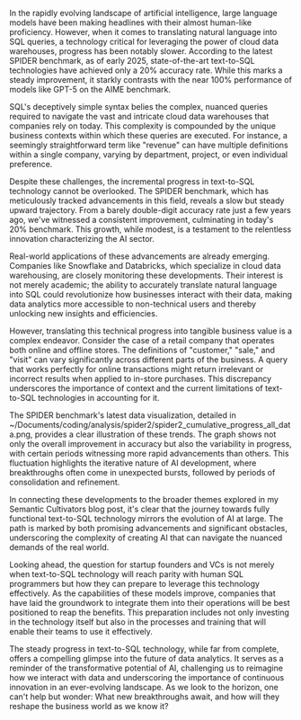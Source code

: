 In the rapidly evolving landscape of artificial intelligence, large language models have been making headlines with their almost human-like proficiency. However, when it comes to translating natural language into SQL queries, a technology critical for leveraging the power of cloud data warehouses, progress has been notably slower. According to the latest SPIDER benchmark, as of early 2025, state-of-the-art text-to-SQL technologies have achieved only a 20% accuracy rate. While this marks a steady improvement, it starkly contrasts with the near 100% performance of models like GPT-5 on the AIME benchmark.

SQL's deceptively simple syntax belies the complex, nuanced queries required to navigate the vast and intricate cloud data warehouses that companies rely on today. This complexity is compounded by the unique business contexts within which these queries are executed. For instance, a seemingly straightforward term like "revenue" can have multiple definitions within a single company, varying by department, project, or even individual preference.

Despite these challenges, the incremental progress in text-to-SQL technology cannot be overlooked. The SPIDER benchmark, which has meticulously tracked advancements in this field, reveals a slow but steady upward trajectory. From a barely double-digit accuracy rate just a few years ago, we've witnessed a consistent improvement, culminating in today's 20% benchmark. This growth, while modest, is a testament to the relentless innovation characterizing the AI sector.

Real-world applications of these advancements are already emerging. Companies like Snowflake and Databricks, which specialize in cloud data warehousing, are closely monitoring these developments. Their interest is not merely academic; the ability to accurately translate natural language into SQL could revolutionize how businesses interact with their data, making data analytics more accessible to non-technical users and thereby unlocking new insights and efficiencies.

However, translating this technical progress into tangible business value is a complex endeavor. Consider the case of a retail company that operates both online and offline stores. The definitions of "customer," "sale," and "visit" can vary significantly across different parts of the business. A query that works perfectly for online transactions might return irrelevant or incorrect results when applied to in-store purchases. This discrepancy underscores the importance of context and the current limitations of text-to-SQL technologies in accounting for it.

The SPIDER benchmark's latest data visualization, detailed in ~/Documents/coding/analysis/spider2/spider2_cumulative_progress_all_data.png, provides a clear illustration of these trends. The graph shows not only the overall improvement in accuracy but also the variability in progress, with certain periods witnessing more rapid advancements than others. This fluctuation highlights the iterative nature of AI development, where breakthroughs often come in unexpected bursts, followed by periods of consolidation and refinement.

In connecting these developments to the broader themes explored in my Semantic Cultivators blog post, it's clear that the journey towards fully functional text-to-SQL technology mirrors the evolution of AI at large. The path is marked by both promising advancements and significant obstacles, underscoring the complexity of creating AI that can navigate the nuanced demands of the real world.

Looking ahead, the question for startup founders and VCs is not merely when text-to-SQL technology will reach parity with human SQL programmers but how they can prepare to leverage this technology effectively. As the capabilities of these models improve, companies that have laid the groundwork to integrate them into their operations will be best positioned to reap the benefits. This preparation includes not only investing in the technology itself but also in the processes and training that will enable their teams to use it effectively.

The steady progress in text-to-SQL technology, while far from complete, offers a compelling glimpse into the future of data analytics. It serves as a reminder of the transformative potential of AI, challenging us to reimagine how we interact with data and underscoring the importance of continuous innovation in an ever-evolving landscape. As we look to the horizon, one can't help but wonder: What new breakthroughs await, and how will they reshape the business world as we know it?
